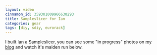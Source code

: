 ```yaml
---
layout: video
cinnamon_id: 359301009966630293
title: Sampleslicer for Ian
categories: gear
tags: [diy, sdiy, eurorack]
---
```


I built Ian a Sampleslicer, you can see some "in progress" photos on [my blog](https://metsonet.co.uk/music/2020/07/08/sampleslicer.html) and watch it's maiden run below.
